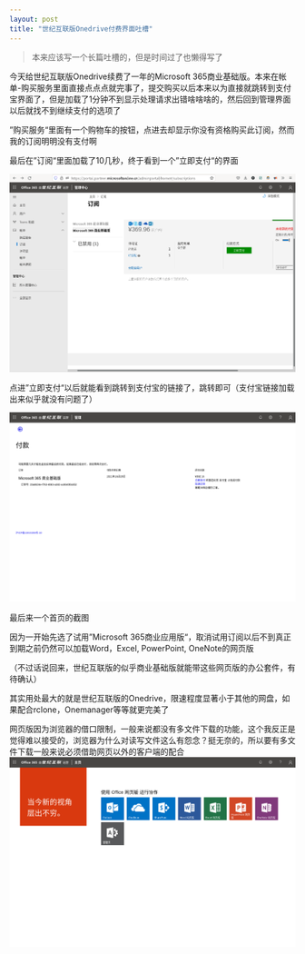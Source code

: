 ```yaml
---
layout: post
title: "世纪互联版Onedrive付费界面吐槽"
---
```

> 本来应该写一个长篇吐槽的，但是时间过了也懒得写了

今天给世纪互联版Onedrive续费了一年的Microsoft 365商业基础版。本来在帐单-购买服务里面直接点点点就完事了，提交购买以后本来以为直接就跳转到支付宝界面了，但是加载了1分钟不到显示处理请求出错啥啥啥的，然后回到管理界面以后就找不到继续支付的选项了

”购买服务“里面有一个购物车的按钮，点进去却显示你没有资格购买此订阅，然而我的订阅明明没有支付啊

最后在”订阅“里面加载了10几秒，终于看到一个”立即支付“的界面

![订阅“里面看到的选项](static/2021-10-23-3.png "”订阅“里面看到的选项")

点进”立即支付“以后就能看到跳转到支付宝的链接了，跳转即可（支付宝链接加载出来似乎就没有问题了）


![付款界面，已加载支付宝链接](static/2021-10-23-2.png "付款界面，已加载支付宝链接")

最后来一个首页的截图

因为一开始先选了试用”Microsoft 365商业应用版“，取消试用订阅以后不到真正到期之前仍然可以加载Word，Excel, PowerPoint, OneNote的网页版

（不过话说回来，世纪互联版的似乎商业基础版就能带这些网页版的办公套件，有待确认）

其实用处最大的就是世纪互联版的Onedrive，限速程度显著小于其他的网盘，如果配合rclone，Onemanager等等就更完美了

网页版因为浏览器的借口限制，一般来说都没有多文件下载的功能，这个我反正是觉得难以接受的，浏览器为什么对读写文件这么有怨念？挺无奈的，所以要有多文件下载一般来说必须借助网页以外的客户端的配合
![世纪互联Microsoft 365首页](static/2021-10-23-1.png "世纪互联Microsoft 365首页")
